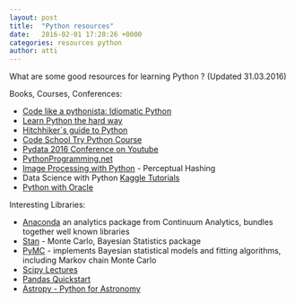 ```yaml
---
layout: post
title:  "Python resources"
date:   2016-02-01 17:20:26 +0000
categories: resources python
author: atti
---
```


What are some good resources for learning Python ?
(Updated 31.03.2016)

Books, Courses, Conferences:

* [Code like a pythonista: Idiomatic Python](http://python.net/~goodger/projects/pycon/2007/idiomatic/handout.html)
* [Learn Python the hard way](http://learnpythonthehardway.org/book/)
* [Hitchhiker`s guide to Python](http://docs.python-guide.org/en/latest/)
* [Code School Try Python Course](https://www.codeschool.com/courses/try-python)
* [Pydata 2016 Conference on Youtube](https://www.youtube.com/playlist?list=PLGVZCDnMOq0rzDLHi5WxWmN5vueHU5Ar7)
* [PythonProgramming.net](https://pythonprogramming.net/)
* [Image Processing with Python](http://blog.iconfinder.com/detecting-duplicate-images-using-python/) - Perceptual Hashing
* Data Science with Python [Kaggle Tutorials](https://www.kaggle.com/wiki/Tutorials)
* [Python with Oracle](http://www.oracle.com/technetwork/articles/dsl/python-091105.html)

Interesting Libraries:

* [Anaconda](https://www.continuum.io/downloads) an analytics package from Continuum Analytics, bundles together well known libraries
* [Stan](http://mc-stan.org/) - Monte Carlo, Bayesian Statistics package
* [PyMC](https://pymc-devs.github.io/pymc/index.html) - implements Bayesian statistical models and fitting algorithms, including Markov chain Monte Carlo
* [Scipy Lectures](http://www.scipy-lectures.org/index.html)
* [Pandas Quickstart](http://pandas.pydata.org/pandas-docs/stable/10min.html)
* [Astropy - Python for Astronomy](http://www.astropy.org/)
